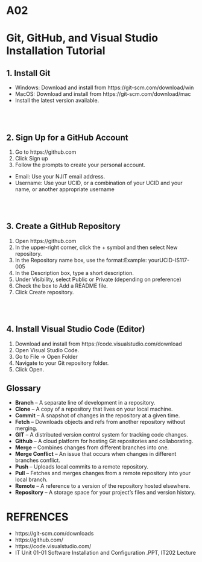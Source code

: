 # A02
<body>
<h1>Git, GitHub, and Visual Studio Installation Tutorial</h1>
<h2>1. Install Git</h2>
<ul> 
<li>Windows: Download and install from https://git-scm.com/download/win</li>
<li>MacOS: Download and install from https://git-scm.com/download/mac</li>
<li>Install the latest version available.</li>
</ul>
<br><br>

  
<h2>2. Sign Up for a GitHub Account</h2>
<ol>
<li>Go to https://github.com</li>
<li>Click Sign up</li>
<li>Follow the prompts to create your personal account.</li>
</ol>
<ul>
  <li>Email: Use your NJIT email address.</li>
  <li>Username: Use your UCID, or a combination of your UCID and your name, or another appropriate username</li>
</ul>
<br><br>

  
<h2>3. Create a GitHub Repository</h2>

<ol>
<li>Open https://github.com</li>
<li>In the upper-right corner, click the + symbol and then select New repository.</li>
<li>In the Repository name box, use the format:Example: yourUCID-IS117-005</li>
<li>In the Description box, type a short description.</li> 
<li>Under Visibility, select Public or Private (depending on preference)</li>
<li>Check the box to Add a README file.</li>
<li>Click Create repository.</li>
</ol>
<br><br>

<h2>4. Install Visual Studio Code (Editor)</h2>

<ol> 
<li>Download and install from https://code.visualstudio.com/download</li>
<li>Open Visual Studio Code.</li>
<li>Go to File → Open Folder</li>
<li>Navigate to your Git repository folder.</li>
<li>Click Open.</li>
</ol>
  
</body>

<h2>Glossary</h2>
<ul>
  <li><strong>Branch</strong> – A separate line of development in a repository.</li>
  <li><strong>Clone</strong> – A copy of a repository that lives on your local machine.</li>
  <li><strong>Commit</strong> – A snapshot of changes in the repository at a given time.</li>
  <li><strong>Fetch</strong> – Downloads objects and refs from another repository without merging.</li>
  <li><strong>GIT</strong> – A distributed version control system for tracking code changes.</li>
  <li><strong>Github</strong> – A cloud platform for hosting Git repositories and collaborating.</li>
  <li><strong>Merge</strong> – Combines changes from different branches into one.</li>
  <li><strong>Merge Conflict</strong> – An issue that occurs when changes in different branches conflict.</li>
  <li><strong>Push</strong> – Uploads local commits to a remote repository.</li>
  <li><strong>Pull</strong> – Fetches and merges changes from a remote repository into your local branch.</li>
  <li><strong>Remote</strong> – A reference to a version of the repository hosted elsewhere.</li>
  <li><strong>Repository</strong> – A storage space for your project’s files and version history.</li>
</ul>

<h1><strong>REFRENCES</strong></h1>

<ul>
<li>https://git-scm.com/downloads</li>
<li>https://github.com/</li>
<li>https://code.visualstudio.com/</li>
<li>IT Unit 01-01 Software Installation and Configuration
.PPT, IT202 Lecture</li>
</ul>
